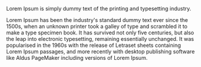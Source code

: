 Lorem Ipsum is simply dummy text of the printing and typesetting industry.

Lorem Ipsum has been the industry's standard dummy text ever since the 1500s,
when an unknown printer took a galley of type and scrambled it to make a type
specimen book. It has survived not only five centuries, but also the leap into
electronic typesetting, remaining essentially unchanged. It was popularised in the
1960s with the release of Letraset sheets containing Lorem Ipsum passages, and
more recently with desktop publishing software like Aldus PageMaker including
versions of Lorem Ipsum.